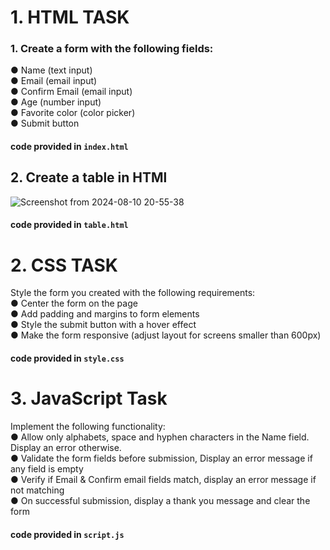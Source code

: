 # 1. HTML TASK
### 1. Create a form with the following fields:
● Name (text input) <br>
● Email (email input) <br>
● Confirm Email (email input) <br>
● Age (number input) <br>
● Favorite color (color picker) <br>
● Submit button <br>
#### code provided in `index.html`
## 2. Create a table in HTMl
![Screenshot from 2024-08-10 20-55-38](https://github.com/user-attachments/assets/53f32e7a-3b0e-418a-ba76-b150b2efc130)
#### code provided in `table.html`
# 2. CSS TASK
Style the form you created with the following requirements: <br>
● Center the form on the page <br>
● Add padding and margins to form elements <br>
● Style the submit button with a hover effect <br>
● Make the form responsive (adjust layout for screens smaller than 600px) <br>
#### code provided in `style.css`
# 3. JavaScript Task
Implement the following functionality:<br>
● Allow only alphabets, space and hyphen characters in the Name field. Display an error
otherwise.<br>
● Validate the form fields before submission, Display an error message if any field is empty<br>
● Verify if Email & Confirm email fields match, display an error message if not matching<br>
● On successful submission, display a thank you message and clear the form<br>
#### code provided in `script.js`
